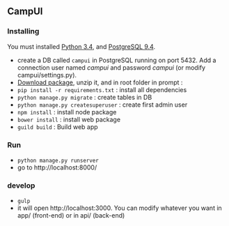 ## CampUI

### Installing
You must installed [Python 3.4](https://www.python.org/), and [PostgreSQL 9.4](https://www.postgresql.org/).

* create a DB called `campui` in PostgreSQL running on port 5432. Add a connection user named *campui* and password *campui* (or modify campui/settings.py).
* [Download package](https://github.com/cbeauchesne/campui/archive/master.zip), unzip it, and in root folder in prompt : 
* `pip install -r requirements.txt` :  install all dependencies
* `python manage.py migrate` : create tables in DB
* `python manage.py createsuperuser` : create first admin user
* `npm install` : install node package
* `bower install` : install web package
* `guild build` : Build web app

### Run
* `python manage.py runserver`
* go to http://localhost:8000/

### develop
* `gulp`
* it will open http://localhost:3000. You can modify whatever you want in app/ (front-end) or in api/ (back-end)
